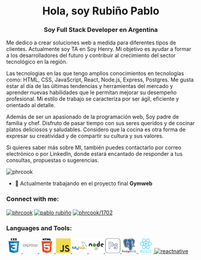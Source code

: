 
<h1 align="center">Hola, soy Rubiño Pablo</h1>
<h3 align="center">Soy Full Stack Developer en Argentina</h3>

<p align="start"> Me dedico a crear soluciones web a medida para diferentes tipos de clientes. Actualmente soy TA en Soy Henry. Mi objetivo es ayudar a formar a los desarrolladores del futuro y contribuir al crecimiento del sector tecnológico en la región.

Las tecnologias en las que tengo amplios conocimientos en tecnologías como: HTML, CSS, JavaScript, React, Node.js, Express, Postgres.
Me gusta estar al día de las últimas tendencias y herramientas del mercado y aprender nuevas habilidades que le permitan mejorar su desempeño profesional. Mi estilo de trabajo se caracteriza por ser ágil, eficiente y orientado al detalle.

Además de ser un apasionado de la programación web, Soy padre de familia y chef. Disfruto de pasar tiempo con sus seres queridos y de cocinar platos deliciosos y saludables. Considero que la cocina es otra forma de expresar su creatividad y de compartir su cultura y sus valores.

Si quieres saber más sobre MI, también puedes contactarlo por correo electrónico o por LinkedIn, donde estará encantado de responder a tus consultas, propuestas o sugerencias. <p>


<p align="left"> <img src="https://komarev.com/ghpvc/?username=phrcook&label=Profile%20views&color=0e75b6&style=flat" alt="phrcook" /> </p>

- 🔭 Actualmente trabajando en el proyecto final **Gymweb**

<h3 align="left">Connect with me:</h3>
<p align="left">
<a href="https://linkedin.com/in/phrcook" target="blank"><img align="center" src="https://raw.githubusercontent.com/rahuldkjain/github-profile-readme-generator/master/src/images/icons/Social/linked-in-alt.svg" alt="phrcook" height="30" width="40" /></a>
<a href="https://fb.com/pablo rubiño" target="blank"><img align="center" src="https://raw.githubusercontent.com/rahuldkjain/github-profile-readme-generator/master/src/images/icons/Social/facebook.svg" alt="pablo rubiño" height="30" width="40" /></a>
<a href="https://instagram.com/phrcook/1702" target="blank"><img align="center" src="https://raw.githubusercontent.com/rahuldkjain/github-profile-readme-generator/master/src/images/icons/Social/instagram.svg" alt="phrcook/1702" height="30" width="40" /></a>
</p>

<h3 align="left">Languages and Tools:</h3>
<p align="left"> <a href="https://www.w3schools.com/css/" target="_blank" rel="noreferrer"> <img src="https://raw.githubusercontent.com/devicons/devicon/master/icons/css3/css3-original-wordmark.svg" alt="css3" width="40" height="40"/> </a> <a href="https://expressjs.com" target="_blank" rel="noreferrer"> <img src="https://raw.githubusercontent.com/devicons/devicon/master/icons/express/express-original-wordmark.svg" alt="express" width="40" height="40"/> </a> <a href="https://www.w3.org/html/" target="_blank" rel="noreferrer"> <img src="https://raw.githubusercontent.com/devicons/devicon/master/icons/html5/html5-original-wordmark.svg" alt="html5" width="40" height="40"/> </a> <a href="https://developer.mozilla.org/en-US/docs/Web/JavaScript" target="_blank" rel="noreferrer"> <img src="https://raw.githubusercontent.com/devicons/devicon/master/icons/javascript/javascript-original.svg" alt="javascript" width="40" height="40"/> </a> <a href="https://www.mysql.com/" target="_blank" rel="noreferrer"> <img src="https://raw.githubusercontent.com/devicons/devicon/master/icons/mysql/mysql-original-wordmark.svg" alt="mysql" width="40" height="40"/> </a> <a href="https://nodejs.org" target="_blank" rel="noreferrer"> <img src="https://raw.githubusercontent.com/devicons/devicon/master/icons/nodejs/nodejs-original-wordmark.svg" alt="nodejs" width="40" height="40"/> </a> <a href="https://www.photoshop.com/en" target="_blank" rel="noreferrer"> <img src="https://raw.githubusercontent.com/devicons/devicon/master/icons/photoshop/photoshop-line.svg" alt="photoshop" width="40" height="40"/> </a> <a href="https://www.postgresql.org" target="_blank" rel="noreferrer"> <img src="https://raw.githubusercontent.com/devicons/devicon/master/icons/postgresql/postgresql-original-wordmark.svg" alt="postgresql" width="40" height="40"/> </a> <a href="https://reactjs.org/" target="_blank" rel="noreferrer"> <img src="https://raw.githubusercontent.com/devicons/devicon/master/icons/react/react-original-wordmark.svg" alt="react" width="40" height="40"/> </a> <a href="https://reactnative.dev/" target="_blank" rel="noreferrer"> <img src="https://reactnative.dev/img/header_logo.svg" alt="reactnative" width="40" height="40"/> </a> </p>
